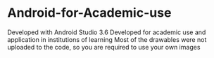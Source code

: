 # Android-for-Academic-use
Developed with Android Studio 3.6
Developed for academic use and application in institutions of learning
Most of the drawables were not uploaded to the code, so you are required to use your own images
